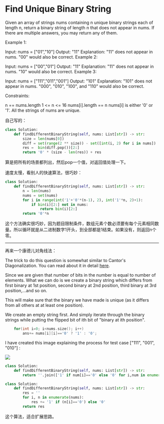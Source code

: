 # Find Unique Binary String

Given an array of strings nums containing n unique binary strings each of length n, return a binary string of length n that does not appear in nums. If there are multiple answers, you may return any of them.

Example 1:

Input: nums = ["01","10"]
Output: "11"
Explanation: "11" does not appear in nums. "00" would also be correct.
Example 2:

Input: nums = ["00","01"]
Output: "11"
Explanation: "11" does not appear in nums. "10" would also be correct.
Example 3:

Input: nums = ["111","011","001"]
Output: "101"
Explanation: "101" does not appear in nums. "000", "010", "100", and "110" would also be correct.

Constraints:

n == nums.length
1 <= n <= 16
nums[i].length == n
nums[i] is either '0' or '1'.
All the strings of nums are unique.

自己写的：

```python
class Solution:
    def findDifferentBinaryString(self, nums: List[str]) -> str:
        size = len(nums[0])
        diff = set(range(2 ** size)) - set([int(i, 2) for i in nums])
        res =  bin(diff.pop())[2:] 
        return '0' * (size - len(res)) + res
```

算是把所有的场景都列出，然后pop一个值，对返回值处理一下。

速度太慢，看别人的快速算法，很巧妙：

```python
class Solution:
    def findDifferentBinaryString(self, nums: List[str]) -> str:
        n = len(nums)
        nums = set(nums)
        for i in range(int('1'+'0'*(n-1), 2), int('1'*n, 2)+1):
            if bin(i)[2:] not in nums:
                return bin(i)[2:]
        return '0'*n
```

这个方法确实很巧妙，因为题目限制条件，数组元素个数必须要有每个元素相同数量。所以循环就是从二进制数字1开头，到全部都是1结束。如果没有，则返回n个零。

----

再来一个康德儿对角线法：

The trick to do this question is somewhat similar to Cantor's Diagonalization. You can read about it in detail [here](https://en.wikipedia.org/wiki/Cantor%27s_diagonal_argument).

Since we are given that number of bits in the number is equal to number of elements.
What we can do is we create a binary string which differs from first binary at 1st position, second binary at 2nd position, third binary at 3rd position,...and so on.

This will make sure that the binary we have made is unique (as it differs from all others at at least one position).

We create an empty string first.
And simply iterate through the binary strings while putting the flipped bit of ith bit of "binary at ith position".

```cpp
    for(int i=0; i<nums.size(); i++) 
        ans+= nums[i][i]=='0' ? '1' : '0';
```

I have created this image explaining the process for test case ["111", "001", "010"] :

![](https://assets.leetcode.com/users/images/14609e9b-672d-45de-b38a-5f86c1da5e6b_1629609053.2843444.jpeg)

```python
class Solution:
    def findDifferentBinaryString(self, nums: List[str]) -> str:
        return ''.join(['1' if num[i]=='0' else '0' for i,num in enumerate(nums)])
```

```python
class Solution:
    def findDifferentBinaryString(self, nums: List[str]) -> str:
        res = ''
        for i, n in enumerate(nums):
            res += '1' if (n[i]=='0') else '0'
        return res
```

这个算法，适合扩展思路。
